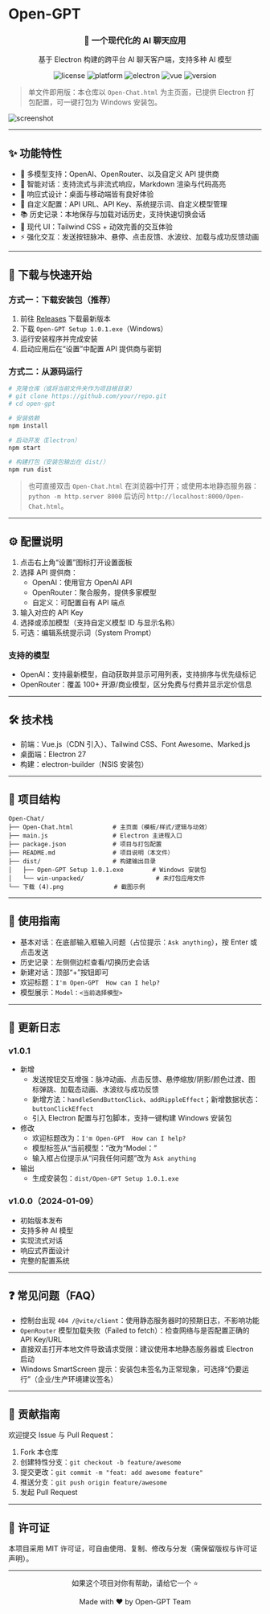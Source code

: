 # Open-GPT

<div align="center">
  <h3>🤖 一个现代化的 AI 聊天应用</h3>
  <p>基于 Electron 构建的跨平台 AI 聊天客户端，支持多种 AI 模型</p>

  <img src="https://img.shields.io/badge/license-MIT-blue.svg" alt="license"/>
  <img src="https://img.shields.io/badge/platform-Windows%20%7C%20macOS%20%7C%20Linux-lightgrey.svg" alt="platform"/>
  <img src="https://img.shields.io/badge/Electron-27.0.0-47848f.svg" alt="electron"/>
  <img src="https://img.shields.io/badge/Vue.js-3.3.11-4fc08d.svg" alt="vue"/>
  <img src="https://img.shields.io/badge/version-v1.0.1-brightgreen" alt="version"/>
</div>


> 单文件即用版：本仓库以 `Open-Chat.html` 为主页面，已提供 Electron 打包配置，可一键打包为 Windows 安装包。

![screenshot](./%E4%B8%8B%E8%BD%BD%20(4).png)

---

## ✨ 功能特性

- 🎯 多模型支持：OpenAI、OpenRouter、以及自定义 API 提供商
- 💬 智能对话：支持流式与非流式响应，Markdown 渲染与代码高亮
- 📱 响应式设计：桌面与移动端皆有良好体验
- 🔧 自定义配置：API URL、API Key、系统提示词、自定义模型管理
- 📚 历史记录：本地保存与加载对话历史，支持快速切换会话
- 🎨 现代 UI：Tailwind CSS + 动效完善的交互体验
- ⚡ 强化交互：发送按钮脉冲、悬停、点击反馈、水波纹、加载与成功反馈动画

---

## 🚀 下载与快速开始

### 方式一：下载安装包（推荐）
1. 前往 [Releases](../../releases) 下载最新版本
2. 下载 `Open-GPT Setup 1.0.1.exe`（Windows）
3. 运行安装程序并完成安装
4. 启动应用后在“设置”中配置 API 提供商与密钥

### 方式二：从源码运行
```bash
# 克隆仓库（或将当前文件夹作为项目根目录）
# git clone https://github.com/your/repo.git
# cd open-gpt

# 安装依赖
npm install

# 启动开发（Electron）
npm start

# 构建打包（安装包输出在 dist/）
npm run dist
```

> 也可直接双击 `Open-Chat.html` 在浏览器中打开；或使用本地静态服务器：`python -m http.server 8000` 后访问 `http://localhost:8000/Open-Chat.html`。

---

## ⚙️ 配置说明

1. 点击右上角“设置”图标打开设置面板
2. 选择 API 提供商：
   - OpenAI：使用官方 OpenAI API
   - OpenRouter：聚合服务，提供多家模型
   - 自定义：可配置自有 API 端点
3. 输入对应的 API Key
4. 选择或添加模型（支持自定义模型 ID 与显示名称）
5. 可选：编辑系统提示词（System Prompt）

### 支持的模型
- OpenAI：支持最新模型，自动获取并显示可用列表，支持排序与优先级标记
- OpenRouter：覆盖 100+ 开源/商业模型，区分免费与付费并显示定价信息

---

## 🛠️ 技术栈
- 前端：Vue.js（CDN 引入）、Tailwind CSS、Font Awesome、Marked.js
- 桌面端：Electron 27
- 构建：electron-builder（NSIS 安装包）

---

## 📁 项目结构
```
Open-Chat/
├── Open-Chat.html           # 主页面（模板/样式/逻辑与动效）
├── main.js                  # Electron 主进程入口
├── package.json             # 项目与打包配置
├── README.md                # 项目说明（本文件）
├── dist/                    # 构建输出目录
│   ├── Open-GPT Setup 1.0.1.exe        # Windows 安装包
│   └── win-unpacked/                    # 未打包应用文件
└── 下载 (4).png              # 截图示例
```

---

## 🎯 使用指南
- 基本对话：在底部输入框输入问题（占位提示：`Ask anything`），按 Enter 或点击发送
- 历史记录：左侧侧边栏查看/切换历史会话
- 新建对话：顶部“+”按钮即可
- 欢迎标题：`I'm Open-GPT  How can I help?`
- 模型展示：`Model：<当前选择模型>`

---

## 📝 更新日志

### v1.0.1
- 新增
  - 发送按钮交互增强：脉冲动画、点击反馈、悬停缩放/阴影/颜色过渡、图标弹跳、加载态动画、水波纹与成功反馈
  - 新增方法：`handleSendButtonClick`、`addRippleEffect`；新增数据状态：`buttonClickEffect`
  - 引入 Electron 配置与打包脚本，支持一键构建 Windows 安装包
- 修改
  - 欢迎标题改为：`I'm Open-GPT  How can I help?`
  - 模型标签从“当前模型：”改为“Model：”
  - 输入框占位提示从“问我任何问题”改为 `Ask anything`
- 输出
  - 生成安装包：`dist/Open-GPT Setup 1.0.1.exe`

### v1.0.0（2024-01-09）
- 初始版本发布
- 支持多种 AI 模型
- 实现流式对话
- 响应式界面设计
- 完整的配置系统

---

## ❓ 常见问题（FAQ）
- 控制台出现 `404 /@vite/client`：使用静态服务器时的预期日志，不影响功能
- `OpenRouter` 模型加载失败（Failed to fetch）：检查网络与是否配置正确的 API Key/URL
- 直接双击打开本地文件导致请求受限：建议使用本地静态服务器或 Electron 启动
- Windows SmartScreen 提示：安装包未签名为正常现象，可选择“仍要运行”（企业/生产环境建议签名）

---

## 🤝 贡献指南
欢迎提交 Issue 与 Pull Request：
1. Fork 本仓库
2. 创建特性分支：`git checkout -b feature/awesome`
3. 提交更改：`git commit -m "feat: add awesome feature"`
4. 推送分支：`git push origin feature/awesome`
5. 发起 Pull Request

---

## 📄 许可证
本项目采用 MIT 许可证，可自由使用、复制、修改与分发（需保留版权与许可证声明）。

---

<div align="center">
  <p>如果这个项目对你有帮助，请给它一个 ⭐️</p>
  <p>Made with ❤️ by Open-GPT Team</p>
</div>
